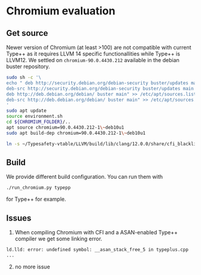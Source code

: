 # Chromium evaluation

## Get source

Newer version of Chromium (at least >100) are not compatible with current Type++
as it requires LLVM 14 specific functionallities while Type++ is LLVM12.
We settled on `chromium-90.0.4430.212` available in the debian buster repository.

```bash
sudo sh -c '\
echo " deb http://security.debian.org/debian-security buster/updates main contrib
deb-src http://security.debian.org/debian-security buster/updates main contrib
deb http://deb.debian.org/debian/ buster main" >> /etc/apt/sources.list
deb-src http://deb.debian.org/debian/ buster main" >> /etc/apt/sources.list
'
sudo apt update
source environment.sh
cd ${CHROMIUM_FOLDER}/..
apt source chromium=90.0.4430.212-1\~deb10u1
sudo apt build-dep chromium=90.0.4430.212-1\~deb10u1       

ln -s ~/Typesafety-vtable/LLVM/build/lib/clang/12.0.0/share/cfi_blacklist.txt /usr/lib/clang/10.0.0/share/cfi_blacklist.txt

```

## Build

We provide different build configuration.
You can run them with

```bash
./run_chromium.py typepp
```

 for Type++ for example.

## Issues

1. When compiling Chromium with CFI and a ASAN-enabled Type++ compiler we get
   some linking error.

```bash
ld.lld: error: undefined symbol: __asan_stack_free_5 in typeplus.cpp
...
```

2. no more issue